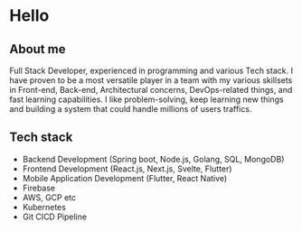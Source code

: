 # Hello
## About me
Full Stack Developer, experienced in programming and various Tech stack. I have proven to be a most versatile player in a team with my various skillsets in Front-end, Back-end, Architectural concerns, DevOps-related things, and fast learning capabilities. I like problem-solving, keep learning new things and building a system that could handle millions of users traffics.

## Tech stack
- Backend Development (Spring boot, Node.js, Golang, SQL, MongoDB)
- Frontend Development (React.js, Next.js, Svelte, Flutter)
- Mobile Application Development (Flutter, React Native)
- Firebase
- AWS, GCP etc
- Kubernetes
- Git CICD Pipeline
